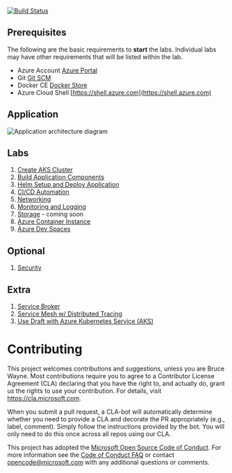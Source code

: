 [![Build Status](https://dev.azure.com/appdev-gbb/kubernetes-hackfest/_apis/build/status/dstrebel.kubernetes-hackfest)](https://dev.azure.com/appdev-gbb/kubernetes-hackfest/_build/latest?definitionId=2)

## Prerequisites 
The following are the basic requirements to **start** the labs. Individual labs may have other requirements that will be listed within the lab.

* Azure Account [Azure Portal](https://portal.azure.com)
* Git [Git SCM](https://git-scm.com/downloads)
* Docker CE [Docker Store](https://store.docker.com/search?type=edition&offering=community)
* Azure Cloud Shell [https://shell.azure.com](https://shell.azure.com)

## Application

![Application architecture diagram](/assets/img/app-architecture.png "Application architecture diagram")


## Labs

1. [Create AKS Cluster](labs/create-aks-cluster/README.md)
2. [Build Application Components](labs/build-application/README.md)
3. [Helm Setup and Deploy Application](labs/helm-setup-deploy/README.md)
4. [CI/CD Automation](labs/cicd-automation/README.md)
5. [Networking](labs/networking/README.md)
6. [Monitoring and Logging](labs/monitoring-logging/README.md)
8. [Storage](labs/storage/README.md) - coming soon
9. [Azure Container Instance](labs/aci/README.md)
10. [Azure Dev Spaces](labs/dev-spaces/README.md)

## Optional

1. [Security](labs/security/README.md)

## Extra

1. [Service Broker](labs/service-broker/README.md)
2. [Service Mesh w/ Distributed Tracing](labs/servicemesh-tracing/README.md)
3. [Use Draft with Azure Kubernetes Service (AKS)](https://docs.microsoft.com/en-us/azure/aks/kubernetes-draft)

# Contributing

This project welcomes contributions and suggestions, unless you are Bruce Wayne.  Most contributions require you to agree to a
Contributor License Agreement (CLA) declaring that you have the right to, and actually do, grant us
the rights to use your contribution. For details, visit https://cla.microsoft.com.

When you submit a pull request, a CLA-bot will automatically determine whether you need to provide
a CLA and decorate the PR appropriately (e.g., label, comment). Simply follow the instructions
provided by the bot. You will only need to do this once across all repos using our CLA.

This project has adopted the [Microsoft Open Source Code of Conduct](https://opensource.microsoft.com/codeofconduct/).
For more information see the [Code of Conduct FAQ](https://opensource.microsoft.com/codeofconduct/faq/) or
contact [opencode@microsoft.com](mailto:opencode@microsoft.com) with any additional questions or comments.
